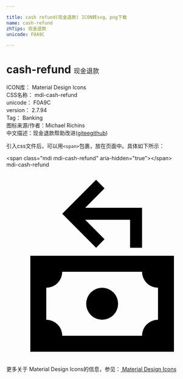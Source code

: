 ```yaml
---

title: cash refund(现金退款) ICON转svg、png下载
name: cash-refund
zhTips: 现金退款
unicode: F0A9C

---
```


# cash-refund  <small style="font-size: 60%;font-weight: 100">现金退款</small>


<div class="detail-page">
<p>
<span>
ICON库：
<span class="badge-secondary badge">Material Design Icons</span> 
</span>
<br/>
<span>
CSS名称：
<span class="badge-secondary badge">mdi-cash-refund</span> 
</span>
<br/>
<span>
unicode：
<span class="badge-secondary badge">F0A9C</span> 
</span>
<br/>
<span>
version：
<span class="badge-secondary badge">2.7.94</span> 
</span>
<br/>
<span>Tag：
<span class="badge-light badge">Banking</span>
</span>
<br/>
<span>图标来源/作者：<span class="badge-light badge">Michael Richins</span></span> 
<br/>
<span class="zh-detail">中文描述：<span class="badge-primary badge">现金退款</span><span class="help-link"><span>帮助改进</span>(<a href="https://gitee.com/liuwave/icon-helper/edit/master/json/material/cash-refund.json" target="_blank" rel="noopener noreferrer">gitee</a><a href="https://github.com/liuwave/icon-helper/edit/master/json/material/cash-refund.json" target="_blank" rel="noopener noreferrer">github</a></span>)</span><br/>
</p>
</div>
<div class="alert alert-dark">
  <i class="mdi mdi-cash-refund mdi-48px"></i>
  <i class="mdi mdi-cash-refund mdi-36px"></i>
  <i class="mdi mdi-cash-refund mdi-24px"></i>
  <i class="mdi mdi-cash-refund mdi-18px"></i>
</div>
<div>
  <p>引入css文件后，可以用<code>&lt;span&gt;</code>包裹，放在页面中。具体如下所示：    
  </p>
  <div class="alert alert-primary" style="font-size: 14px">
    &lt;span class="mdi mdi-cash-refund" aria-hidden="true"&gt;&lt;/span&gt;
    <copy-btn content='<span class="mdi mdi-cash-refund" aria-hidden="true"></span>'></copy-btn>
  </div>
  <div class="alert alert-secondary">
    <i class="mdi mdi-cash-refund"
    style="font-size: 24px"
    aria-hidden="true"></i> mdi-cash-refund
    <copy-btn content="mdi-cash-refund" btn-title="复制图标名称"></copy-btn>
  </div>
</div>
<div id="svg" class="svg-wrap">
<svg xmlns="http://www.w3.org/2000/svg" viewBox="0 0 24 24"><path d="M3,11H21V23H3V11M12,15A2,2 0 0,1 14,17A2,2 0 0,1 12,19A2,2 0 0,1 10,17A2,2 0 0,1 12,15M7,13A2,2 0 0,1 5,15V19A2,2 0 0,1 7,21H17A2,2 0 0,1 19,19V15A2,2 0 0,1 17,13H7M17,5V10H15.5V6.5H9.88L12.3,8.93L11.24,10L7,5.75L11.24,1.5L12.3,2.57L9.88,5H17Z" /></svg>
</div>
<detail full-name='mdi-cash-refund'></detail>
    
<div><p>更多关于 Material Design Icons的信息，参见：<a target="_blank" href="https://iconhelper.cn/material.html"> Material Design Icons</a>
</p></div>
